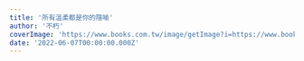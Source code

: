 ```yaml
---
title: '所有溫柔都是你的隱喻'
author: '不朽'
coverImage: 'https://www.books.com.tw/image/getImage?i=https://www.books.com.tw/img/001/085/69/0010856936.jpg'
date: '2022-06-07T00:00:00.000Z'
---
```

